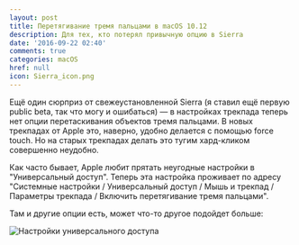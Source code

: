 ```yaml
---
layout: post
title: Перетягивание тремя пальцами в macOS 10.12
description: Для тех, кто потерял привычную опцию в Sierra
date: '2016-09-22 02:40'
comments: true
categories: macOS
href: null
icon: Sierra_icon.png
---
```


Ещё один сюрприз от свежеустановленной Sierra (я ставил ещё первую public beta, так что могу и ошибаться) — в настройках трекпада теперь нет опции перетаскивания объектов тремя пальцами. В новых трекпадах от Apple это, наверно, удобно делается с помощью force touch. Но на старых трекпадах делать это тугим хард-кликом совершенно неудобно.

Как часто бывает, Apple любит прятать неугодные настройки в "Универсальный доступ". Теперь эта настройка проживает по адресу "Системные настройки / Универсальный доступ / Мышь и трекпад / Параметры трекпада / Включить перетягивание тремя пальцами".

Там и другие опции есть, может что-то другое подойдет больше:

![Настройки универсального доступа](https://monosnap.com/file/kLfD9d7jadhUhXnaWePOpJ5rfLu4O5.png)